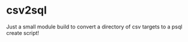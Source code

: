 # csv2sql
 
Just a small module build to convert a directory of csv targets to a psql create script! 
